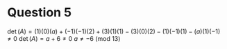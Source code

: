 # Question 5

$\operatorname{det}(A) = (1)(0)(a) + (-1)(-1)(2) + (3)(1)(1) - (3)(0)(2) - (1)(-1)(1) - (a)(1)(-1) \neq 0$
$\operatorname{det}(A) = a+6 \neq 0$
$a \neq -6$ (mod 13)